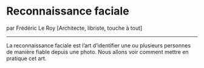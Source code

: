 # Reconnaissance faciale
par Frédéric Le Roy [Architecte, libriste, touche à tout]

---

La reconnaissance faciale est l’art d’identifier une ou plusieurs personnes de manière fiable depuis une photo. Nous allons voir comment mettre en pratique cet art.
